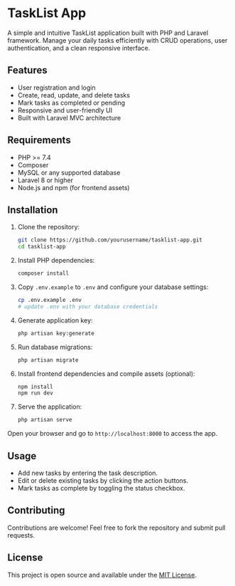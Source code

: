 # TaskList App

A simple and intuitive TaskList application built with PHP and Laravel framework. Manage your daily tasks efficiently with CRUD operations, user authentication, and a clean responsive interface.

## Features

- User registration and login
- Create, read, update, and delete tasks
- Mark tasks as completed or pending
- Responsive and user-friendly UI
- Built with Laravel MVC architecture

## Requirements

- PHP >= 7.4
- Composer
- MySQL or any supported database
- Laravel 8 or higher
- Node.js and npm (for frontend assets)

## Installation

1. Clone the repository:
   ```bash
   git clone https://github.com/yourusername/tasklist-app.git
   cd tasklist-app
   ```

2. Install PHP dependencies:
   ```bash
   composer install
   ```

3. Copy `.env.example` to `.env` and configure your database settings:
   ```bash
   cp .env.example .env
   # update .env with your database credentials
   ```

4. Generate application key:
   ```bash
   php artisan key:generate
   ```

5. Run database migrations:
   ```bash
   php artisan migrate
   ```

6. Install frontend dependencies and compile assets (optional):
   ```bash
   npm install
   npm run dev
   ```

7. Serve the application:
   ```bash
   php artisan serve
   ```

Open your browser and go to `http://localhost:8000` to access the app.

## Usage

- Add new tasks by entering the task description.
- Edit or delete existing tasks by clicking the action buttons.
- Mark tasks as complete by toggling the status checkbox.

## Contributing

Contributions are welcome! Feel free to fork the repository and submit pull requests.

## License

This project is open source and available under the [MIT License](LICENSE).

```
